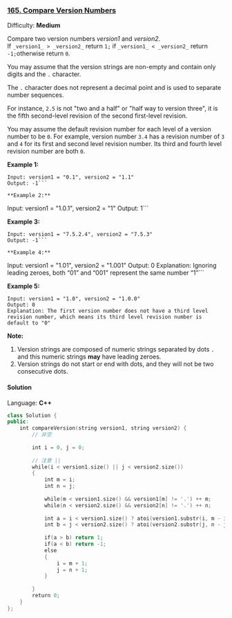 ### [165\. Compare Version Numbers](https://leetcode.com/problems/compare-version-numbers/)

Difficulty: **Medium**


Compare two version numbers _version1_ and _version2_.  
If `_version1_ > _version2_` return `1;` if `_version1_ < _version2_` return `-1;`otherwise return `0`.

You may assume that the version strings are non-empty and contain only digits and the `.` character.

The `.` character does not represent a decimal point and is used to separate number sequences.

For instance, `2.5` is not "two and a half" or "half way to version three", it is the fifth second-level revision of the second first-level revision.

You may assume the default revision number for each level of a version number to be `0`. For example, version number `3.4` has a revision number of `3` and `4` for its first and second level revision number. Its third and fourth level revision number are both `0`.

**Example 1:**

```
Input: version1 = "0.1", version2 = "1.1"
Output: -1```

**Example 2:**

```
Input: version1 = "1.0.1", version2 = "1"
Output: 1```

**Example 3:**

```
Input: version1 = "7.5.2.4", version2 = "7.5.3"
Output: -1```

**Example 4:**

```
Input: version1 = "1.01", version2 = "1.001"
Output: 0
Explanation: Ignoring leading zeroes, both “01” and “001" represent the same number “1”```

**Example 5:**

```
Input: version1 = "1.0", version2 = "1.0.0"
Output: 0
Explanation: The first version number does not have a third level revision number, which means its third level revision number is default to "0"
```

**Note:**

1.  Version strings are composed of numeric strings separated by dots `.` and this numeric strings **may** have leading zeroes.
2.  Version strings do not start or end with dots, and they will not be two consecutive dots.


#### Solution

Language: **C++**

```c++
class Solution {
public:
    int compareVersion(string version1, string version2) {
        // 非空
        
        int i = 0, j = 0;
        
        // 注意 ||
        while(i < version1.size() || j < version2.size())
        {
            int m = i;
            int n = j;
            
            while(m < version1.size() && version1[m] != '.') ++ m;
            while(n < version2.size() && version2[n] != '.') ++ n;
            
            int a = i < version1.size() ? atoi(version1.substr(i, m - i).c_str()) : 0;
            int b = j < version2.size() ? atoi(version2.substr(j, n - j).c_str()) : 0;
            
            if(a > b) return 1;
            if(a < b) return -1;
            else
            {
                i = m + 1;
                j = n + 1;
            }
            
        }
        return 0;
    }
};
```